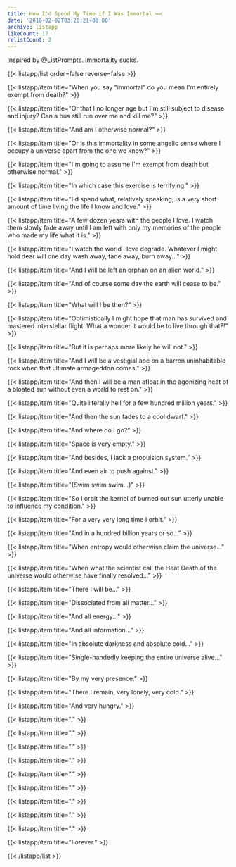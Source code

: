 ```yaml
---
title: How I'd Spend My Time if I Was Immortal ↪️↩️
date: '2016-02-02T03:20:21+00:00'
archive: listapp
likeCount: 17
relistCount: 2
---
```


Inspired by @ListPrompts. Immortality sucks.

<!--more-->

{{< listapp/list order=false reverse=false >}}

   {{< listapp/item title="When you say \"immortal\" do you mean I'm entirely exempt from death?" >}}

   {{< listapp/item title="Or that I no longer age but I'm still subject to disease and injury? Can a bus still run over me and kill me?" >}}

   {{< listapp/item title="And am I otherwise normal?" >}}

   {{< listapp/item title="Or is this immortality in some angelic sense where I occupy a universe apart from the one we know?" >}}

   {{< listapp/item title="I'm going to assume I'm exempt from death but otherwise normal." >}}

   {{< listapp/item title="In which case this exercise is terrifying." >}}

   {{< listapp/item title="I'd spend what, relatively speaking, is a very short amount of time living the life I know and love." >}}

   {{< listapp/item title="A few dozen years with the people I love. I watch them slowly fade away until I am left with only my memories of the people who made my life what it is." >}}

   {{< listapp/item title="I watch the world I love degrade. Whatever I might hold dear will one day wash away, fade away, burn away..." >}}

   {{< listapp/item title="And I will be left an orphan on an alien world." >}}

   {{< listapp/item title="And of course some day the earth will cease to be." >}}

   {{< listapp/item title="What will I be then?" >}}

   {{< listapp/item title="Optimistically I might hope that man has survived and mastered interstellar flight. What a wonder it would be to live through that?!" >}}

   {{< listapp/item title="But it is perhaps more likely he will not." >}}

   {{< listapp/item title="And I will be a vestigial ape on a barren uninhabitable rock when that ultimate armageddon comes." >}}

   {{< listapp/item title="And then I will be a man afloat in the agonizing heat of a bloated sun without even a world to rest on." >}}

   {{< listapp/item title="Quite literally hell for a few hundred million years." >}}

   {{< listapp/item title="And then the sun fades to a cool dwarf." >}}

   {{< listapp/item title="And where do I go?" >}}

   {{< listapp/item title="Space is very empty." >}}

   {{< listapp/item title="And besides, I lack a propulsion system." >}}

   {{< listapp/item title="And even air to push against." >}}

   {{< listapp/item title="(Swim swim swim...)" >}}

   {{< listapp/item title="So I orbit the kernel of burned out sun utterly unable to influence my condition." >}}

   {{< listapp/item title="For a very very long time I orbit." >}}

   {{< listapp/item title="And in a hundred billion years or so..." >}}

   {{< listapp/item title="When entropy would otherwise claim the universe..." >}}

   {{< listapp/item title="When what the scientist call the Heat Death of the universe would otherwise have finally resolved..." >}}

   {{< listapp/item title="There I will be..." >}}

   {{< listapp/item title="Dissociated from all matter..." >}}

   {{< listapp/item title="And all energy..." >}}

   {{< listapp/item title="And all information..." >}}

   {{< listapp/item title="In absolute darkness and absolute cold..." >}}

   {{< listapp/item title="Single-handedly keeping the entire universe alive..." >}}

   {{< listapp/item title="By my very presence." >}}

   {{< listapp/item title="There I remain, very lonely, very cold." >}}

   {{< listapp/item title="And very hungry." >}}

   {{< listapp/item title="." >}}

   {{< listapp/item title="." >}}

   {{< listapp/item title="." >}}

   {{< listapp/item title="." >}}

   {{< listapp/item title="." >}}

   {{< listapp/item title="." >}}

   {{< listapp/item title="." >}}

   {{< listapp/item title="." >}}

   {{< listapp/item title="." >}}

   {{< listapp/item title="Forever." >}}

{{< /listapp/list >}}
